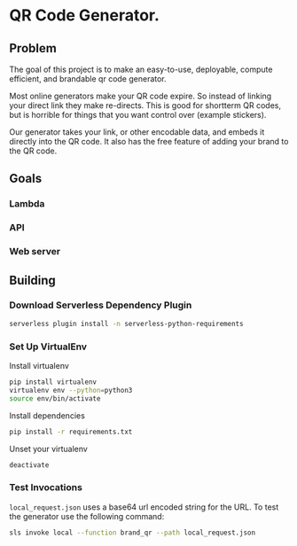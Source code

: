 # QR Code Generator.
## Problem
The goal of this project is to make an easy-to-use, deployable, compute efficient, and brandable qr code generator.

Most online generators make your QR code expire. So instead of linking your direct link they make re-directs. This is good for shortterm QR codes, but is horrible for things that you want control over (example stickers).

Our generator takes your link, or other encodable data, and embeds it directly into the QR code. It also has the free feature of adding your brand to the QR code.

## Goals

### Lambda
### API
### Web server


## Building
### Download Serverless Dependency Plugin
```bash
serverless plugin install -n serverless-python-requirements
```

### Set Up VirtualEnv
Install virtualenv
```bash
pip install virtualenv
virtualenv env --python=python3
source env/bin/activate
```
Install dependencies
```bash
pip install -r requirements.txt
```
Unset your virtualenv
```bash
deactivate
```

### Test Invocations
```local_request.json``` uses a base64 url encoded string for the URL.
To test the generator use the following command:
```bash
sls invoke local --function brand_qr --path local_request.json
```

